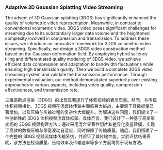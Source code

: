### Adaptive 3D Gaussian Splatting Video Streaming

The advent of 3D Gaussian splatting (3DGS) has significantly enhanced the quality of volumetric video representation. Meanwhile, in contrast to conventional volumetric video, 3DGS video poses significant challenges for streaming due to its substantially larger data volume and the heightened complexity involved in compression and transmission. To address these issues, we introduce an innovative framework for 3DGS volumetric video streaming. Specifically, we design a 3DGS video construction method based on the Gaussian deformation field. By employing hybrid saliency tiling and differentiated quality modeling of 3DGS video, we achieve efficient data compression and adaptation to bandwidth fluctuations while ensuring high transmission quality. Then we build a complete 3DGS video streaming system and validate the transmission performance. Through experimental evaluation, our method demonstrated superiority over existing approaches in various aspects, including video quality, compression effectiveness, and transmission rate.

三维高斯点渲染（3DGS）的出现显著提升了体积视频的表示质量。然而，与传统体积视频相比，3DGS 视频在流媒体传输中面临巨大挑战，主要源于其数据量显著增加，以及压缩与传输过程的复杂性大幅提升。为解决这些问题，我们提出了一种创新性的 3DGS 体积视频流媒体框架。具体而言，我们设计了一种基于高斯形变场的 3DGS 视频构建方法；通过采用混合显著性切片和差异化质量建模，实现了高效的数据压缩与带宽波动自适应，同时保障了传输质量。随后，我们搭建了一个完整的 3DGS 视频流媒体传输系统，并验证了其传输性能。实验评估结果表明，该方法在视频质量、压缩效率及传输速率等多个方面均优于现有方法。
